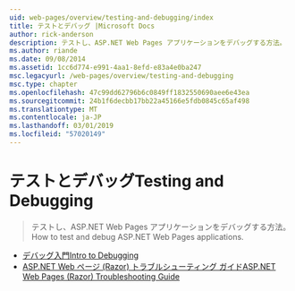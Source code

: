 ```yaml
---
uid: web-pages/overview/testing-and-debugging/index
title: テストとデバッグ |Microsoft Docs
author: rick-anderson
description: テストし、ASP.NET Web Pages アプリケーションをデバッグする方法。
ms.author: riande
ms.date: 09/08/2014
ms.assetid: 1cc6d774-e991-4aa1-8efd-e83a4e0ba247
msc.legacyurl: /web-pages/overview/testing-and-debugging
msc.type: chapter
ms.openlocfilehash: 47c99dd62796b6c0849ff1832550690aee6e43ea
ms.sourcegitcommit: 24b1f6decbb17bb22a45166e5fdb0845c65af498
ms.translationtype: MT
ms.contentlocale: ja-JP
ms.lasthandoff: 03/01/2019
ms.locfileid: "57020149"
---
```

<a name="testing-and-debugging"></a><span data-ttu-id="95781-103">テストとデバッグ</span><span class="sxs-lookup"><span data-stu-id="95781-103">Testing and Debugging</span></span>
====================
> <span data-ttu-id="95781-104">テストし、ASP.NET Web Pages アプリケーションをデバッグする方法。</span><span class="sxs-lookup"><span data-stu-id="95781-104">How to test and debug ASP.NET Web Pages applications.</span></span>


- [<span data-ttu-id="95781-105">デバッグ入門</span><span class="sxs-lookup"><span data-stu-id="95781-105">Intro to Debugging</span></span>](introduction-to-debugging.md)
- [<span data-ttu-id="95781-106">ASP.NET Web ページ (Razor) トラブルシューティング ガイド</span><span class="sxs-lookup"><span data-stu-id="95781-106">ASP.NET Web Pages (Razor) Troubleshooting Guide</span></span>](aspnet-web-pages-razor-troubleshooting-guide.md)
